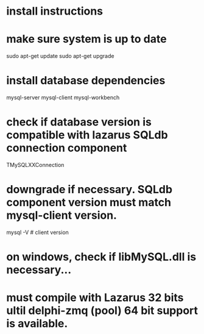 # install instructions

# make sure system is up to date
sudo apt-get update
sudo apt-get upgrade

# install database dependencies
mysql-server
mysql-client
mysql-workbench

# check if database version is compatible with lazarus SQLdb connection component

TMySQLXXConnection

# downgrade if necessary. SQLdb component version must match mysql-client version.

mysql -V # client version

# on windows, check if libMySQL.dll is necessary...


# must compile with Lazarus 32 bits ultil delphi-zmq (pool) 64 bit support is available. 